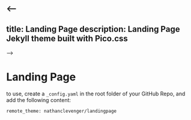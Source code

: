 <--
---
title: Landing Page
description: Landing Page Jekyll theme built with Pico.css
---
-->

# Landing Page

to use, create a `_config.yaml` in the root folder of your GitHub Repo, and add the following content:
```
remote_theme: nathanclevenger/landingpage
```
